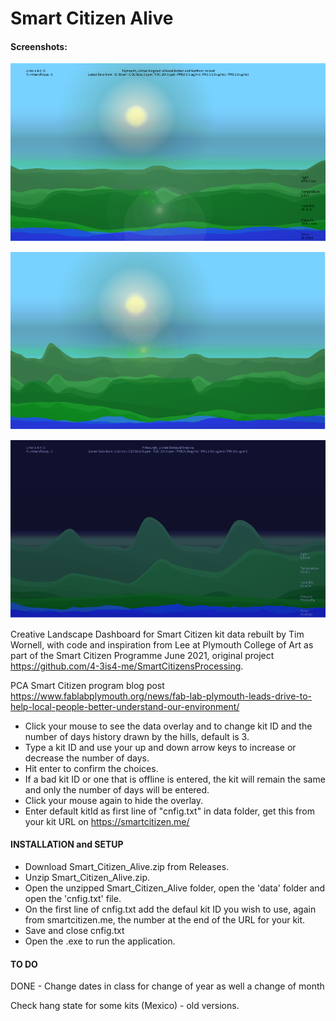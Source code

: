# Smart Citizen Alive
#### Screenshots:

![alt text](https://github.com/4-3is4-me/Smart_Citizen_Alive/blob/dev/Screenshots/screenshot1.png)

![alt text](https://github.com/4-3is4-me/Smart_Citizen_Alive/blob/dev/Screenshots/screenshot2.png)

![alt text](https://github.com/4-3is4-me/Smart_Citizen_Alive/blob/dev/Screenshots/screenshot3.png)



Creative Landscape Dashboard for Smart Citizen kit data rebuilt by Tim Wornell,
with code and inspiration from Lee at Plymouth College of Art as part of the Smart Citizen Programme June 2021, original project https://github.com/4-3is4-me/SmartCitizensProcessing.

PCA Smart Citizen program blog post https://www.fablabplymouth.org/news/fab-lab-plymouth-leads-drive-to-help-local-people-better-understand-our-environment/

* Click your mouse to see the data overlay and to change kit ID and the number of days history drawn by the hills, default is 3.
* Type a kit ID and use your up and down arrow keys to increase or decrease the number of days.
* Hit enter to confirm the choices.
* If a bad kit ID or one that is offline is entered, the kit will remain the same and only the number of days will be entered.
* Click your mouse again to hide the overlay.
* Enter default kitId as first line of "cnfig.txt" in data folder, get this from your kit URL on https://smartcitizen.me/



#### INSTALLATION and SETUP

* Download Smart_Citizen_Alive.zip from Releases.
* Unzip Smart_Citizen_Alive.zip.
* Open the unzipped Smart_Citizen_Alive folder, open the 'data' folder and open the 'cnfig.txt' file. 
* On the first line of cnfig.txt add the defaul kit ID you wish to use, again from smartcitizen.me, the number at the end of the URL for your kit.
* Save and close cnfig.txt
* Open the .exe to run the application.

#### TO DO 

DONE - Change dates in class for change of year as well a change of month

Check hang state for some kits (Mexico) - old versions.
